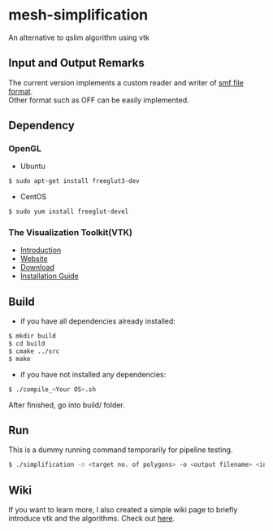 # mesh-simplification
An alternative to qslim algorithm using vtk

## Input and Output Remarks
The current version implements a custom reader and writer of [smf file format](http://people.sc.fsu.edu/~jburkardt/data/smf/smf.txt).  
Other format such as OFF can be easily implemented.

## Dependency
### OpenGL
* Ubuntu
```bash
$ sudo apt-get install freeglut3-dev
```
* CentOS
```bash
$ sudo yum install freeglut-devel
```

### The Visualization Toolkit(VTK)
* [Introduction](https://en.wikipedia.org/wiki/VTK)
* [Website](http://www.vtk.org/)
* [Download](http://www.vtk.org/download/)
* [Installation Guide](http://www.vtk.org/Wiki/VTK/Configure_and_Build)


## Build
* if you have all dependencies already installed:
```bash
$ mkdir build
$ cd build
$ cmake ../src
$ make
```
* if you have not installed any dependencies:
```bash
$ ./compile_<Your OS>.sh
```
After finished, go into build/ folder.

## Run
This is a dummy running command temporarily for pipeline testing.  
```bash
$ ./simplification -n <target no. of polygons> -o <output filename> <input filename>
```

## Wiki
If you want to learn more, I also created a simple wiki page to briefly introduce vtk and the algorithms. Check out [here](https://github.com/Allen-Shao/Mesh-Simplification/wiki/Mesh-Decimation-Using-VTK).


